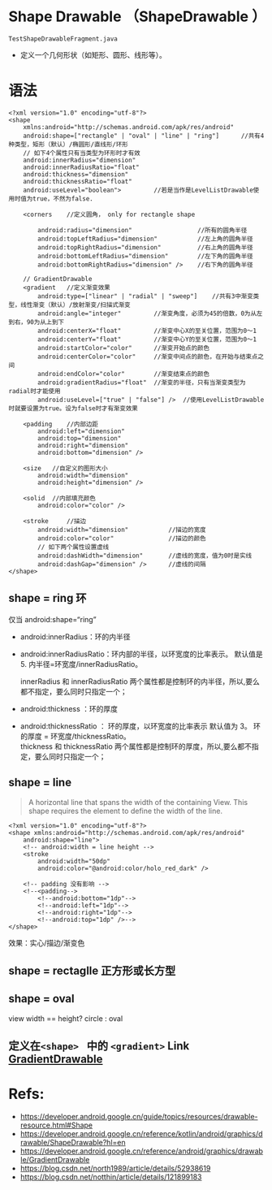 # Shape Drawable （ShapeDrawable ）

`TestShapeDrawableFragment.java`

- 定义一个几何形状（如矩形、圆形、线形等）。

# 语法

```
<?xml version="1.0" encoding="utf-8"?>
<shape
    xmlns:android="http://schemas.android.com/apk/res/android"
    android:shape=["rectangle" | "oval" | "line" | "ring"]      //共有4种类型，矩形（默认）/椭圆形/直线形/环形
    // 如下4个属性只有当类型为环形时才有效
    android:innerRadius="dimension"
    android:innerRadiusRatio="float"
    android:thickness="dimension"
    android:thicknessRatio="float"
    android:useLevel="boolean">         //若是当作是LevelListDrawable使用时值为true，不然为false.

    <corners    //定义圆角， only for rectangle shape

        android:radius="dimension"                  //所有的圆角半径
        android:topLeftRadius="dimension"           //左上角的圆角半径
        android:topRightRadius="dimension"          //右上角的圆角半径
        android:bottomLeftRadius="dimension"        //左下角的圆角半径
        android:bottomRightRadius="dimension" />    //右下角的圆角半径

    // GradientDrawable
    <gradient   //定义渐变效果
        android:type=["linear" | "radial" | "sweep"]    //共有3中渐变类型，线性渐变（默认）/放射渐变/扫描式渐变
        android:angle="integer"         //渐变角度，必须为45的倍数，0为从左到右，90为从上到下
        android:centerX="float"         //渐变中心X的至关位置，范围为0～1
        android:centerY="float"         //渐变中心Y的至关位置，范围为0～1
        android:startColor="color"      //渐变开始点的颜色
        android:centerColor="color"     //渐变中间点的颜色，在开始与结束点之间
        android:endColor="color"        //渐变结束点的颜色
        android:gradientRadius="float"  //渐变的半径，只有当渐变类型为radial时才能使用
        android:useLevel=["true" | "false"] />  //使用LevelListDrawable时就要设置为true。设为false时才有渐变效果

    <padding    //内部边距
        android:left="dimension"
        android:top="dimension"
        android:right="dimension"
        android:bottom="dimension" />

    <size   //自定义的图形大小
        android:width="dimension"
        android:height="dimension" />

    <solid  //内部填充颜色
        android:color="color" />

    <stroke     //描边
        android:width="dimension"           //描边的宽度
        android:color="color"               //描边的颜色
        // 如下两个属性设置虚线
        android:dashWidth="dimension"       //虚线的宽度，值为0时是实线
        android:dashGap="dimension" />      //虚线的间隔
</shape>
```

## shape = ring 环

仅当 android:shape=“ring”

- android:innerRadius：环的内半径
- android:innerRadiusRatio：环内部的半径，以环宽度的比率表示。
  默认值是 5.
  内半径=环宽度/innerRadiusRatio。

  innerRadius 和 innerRadiusRatio 两个属性都是控制环的内半径，所以,要么都不指定，要么同时只指定一个；

- android:thickness ：环的厚度
- android:thicknessRatio ： 环的厚度，以环宽度的比率表示
  默认值为 3。
  环的厚度 = 环宽度/thicknessRatio。  
  thickness 和 thicknessRatio 两个属性都是控制环的厚度，所以,要么都不指定，要么同时只指定一个；

## shape = line

> A horizontal line that spans the width of the containing View. This shape requires the <stroke> element to define the width of the line.

```
<?xml version="1.0" encoding="utf-8"?>
<shape xmlns:android="http://schemas.android.com/apk/res/android"
    android:shape="line">
    <!-- android:width = line height -->
    <stroke
        android:width="50dp"
        android:color="@android:color/holo_red_dark" />

    <!-- padding 没有影响 -->
    <!--<padding-->
        <!--android:bottom="1dp"-->
        <!--android:left="1dp"-->
        <!--android:right="1dp"-->
        <!--android:top="1dp" />-->
</shape>
```

效果：实心/描边/渐变色

## shape = rectaglle 正方形或长方型

## shape = oval

view width == height? circle : oval

## 定义在`<shape> ` 中的 `<gradient>` Link [GradientDrawable](GradientDrawable.md)

# Refs:

- https://developer.android.google.cn/guide/topics/resources/drawable-resource.html#Shape
- https://developer.android.google.cn/reference/kotlin/android/graphics/drawable/ShapeDrawable?hl=en
- https://developer.android.google.cn/reference/android/graphics/drawable/GradientDrawable
- https://blog.csdn.net/north1989/article/details/52938619
- https://blog.csdn.net/notthin/article/details/121899183
